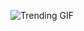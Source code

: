 
<!-- GIF_SECTION -->
![Trending GIF](https://media0.giphy.com/media/v1.Y2lkPThiYjIxNzcyeDM3eGxmYzBmNXhsM2pwcmtnZjFqcGdmYWwxOXRxcHNvcG5reHhtcSZlcD12MV9naWZzX3NlYXJjaCZjdD1n/10zxDv7Hv5RF9C/giphy.gif)
<!-- END_GIF_SECTION -->
